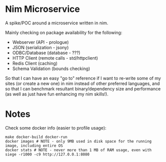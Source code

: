 # Nim Microservice

A spike/POC around a microservice written in nim.

Mainly checking on package availability for the following:

- Webserver (API - prologue)
- JSON (serialization - jsony)
- ODBC/Database (database - ???)
- HTTP Client (remote calls - std/httpclient)
- Redis Client (caching)
- Schema Validation (bounds checking)

So that I can have an easy "go to" reference if I want to re-write
some of my sites (or create a new one) in nim instead of other
preferred languages, and so that I can benchmark resultant
binary/dependency size and performance (as well as just have fun
enhancing my nim skills!).

# Notes

Check some docker info (easier to profile usage):

```
make docker-build docker-run
docker images # NOTE - only 9MB used in disk space for the running image, including entire OS
docker stats # NOTE - never more than 1 MB of RAM usage, even with siege -r1000 -c9 http://127.0.0.1:8080
```

